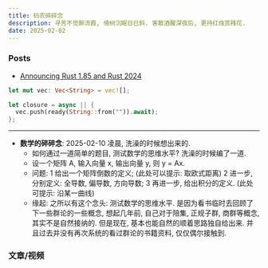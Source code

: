 ```yaml
---
title: 码农碎碎念
description: 寻芳不觉醉流霞, 倚树沉眠日已斜. 客散酒醒深夜后, 更持红烛赏残花.
date: 2025-02-02
---
```


### Posts

- [Announcing Rust 1.85 and Rust 2024](https://blog.rust-lang.org/2025/02/20/Rust-1.85.0.html)

```rust
let mut vec: Vec<String> = vec![];

let closure = async || {
  vec.push(ready(String::from("")).await);
};
```

---

- __数学的碎碎念__: 2025-02-10 凌晨, 洗澡的时候想出来的.
  - 如何通过一道简单的题目, 测试数学的思维水平?
    洗澡的时候编了一道.
  - 设一个矩阵 A, 输入向量 x, 输出向量 y, 则 y = Ax.
  - 问题: 1 给出一个矩阵倒数的定义; (此处可以提示: 取欧式距离)
    2 进一步, 分别定义: 全导数, 偏导数, 方向导数;
    3 再进一步, 给出积分的定义. (此处可提示: 沿某一曲线)
  - 缘起: 之所以有这个念头: 测试数学的思维水平.
    是因为看书临时去回顾了下一些群论的一些概念,
    想起几年前, 自己对于陪集, 正规子群, 商群等概念, 其实不是自然接纳的.
    但是现在, 基本也能自然的顺着思路独自给出来.
    并且过去并没有再次系统的看过群论的书籍资料, 仅仅偶尔接触到.

### 文章/视频
